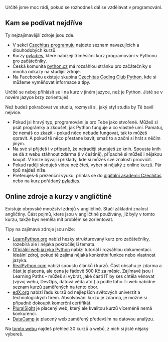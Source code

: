 Určitě jsme moc rádi, pokud se rozhodneš dál se vzdělávat v programování.

## Kam se podívat nejdříve

Ty nejzajímavější zdroje jsou zde.

- V sekci [Czechitas programuju](https://www.czechitas.cz/cs/co-delame/programuju) najdete seznam navazujících a dlouhodobých kurzů.
- Kurzy [pyladies](https://pyladies.cz/), které nabízejí tříměsíční kurz programování v Pythonu pro začátečníky.
- Česká komunita [python.cz](https://python.cz/) má rozsáhlou stránku pro začátečníky s mnoha odkazy na studijní zdroje.
- Na Facebooku existuje skupina [Czechitas Coding Club Python](https://www.facebook.com/groups/1206014036214443), kde si můžeme vyměňovat informace a tipy.

Určitě se neboj přihlásit se i na kurz v jiném jazyce, než je Python. Jistě se v novém jazyce brzy zorientuješ.

Než budeš pokračovat ve studiu, rozmysli si, jaký styl studia by Tě bavil nejvíce.

- Pokud jsi hravý typ, programování je pro Tebe jako stvořené. Můžeš si psát prográmky a zkoušet, jak Python funguje a co vlastně umí. Pamatuj, že nemáš co zkazit - pokud něco nebude fungovat, tak to můžeš opravit. A pokud tě něco přestane bavit, smaž to a začni si hrát s něčím jiným.
- Na své si přijdeš i v případě, že nejraději studuješ ze knih. Spousta knih se dá z webu stáhnout zdarma (i v češtině), případně si můžeš i nějakou koupit. V knize bývají i příklady, kde si můžeš své znalosti procvičit.
- Pokud raději sleduješ videa než čteš, vyber si nějaký z online kurzů. Pár tipů najdeš níže.
- Preferuješ-li prezenční výuku, přihlas se do [digitální akademii Czechitas](https://www.czechitas.cz/cs/co-delame/digitalni-akademie) nebo na kurz pořádaný [pyladies](https://pyladies.cz/).

## Online zdroje a kurzy v angličtině

Existuje obrovské množství zdrojů v angličtině. Stačí základní znalost angličtiny. Část pojmů, které jsou v angličtině používány, již byly v tomto kurzu, takže bys neměla mít problém se zorientovat.

Tipy na zajímavé zdroje jsou níže:

- [LearnPython.org](https://www.learnpython.org/) nabízí hezky strukturovaný kurz pro začátečníky, rozebírá ale i nějaká pokročilejší témata.
- [Oficiální web jazyka Python](https://docs.python.org/3/) nabízí tutoriál i rozsáhlou dokumentaci. Ideální zdroj, pokud tě zajímá nějaká konkrétní funkce nebo vlastnost jazyka.
- [RealPython.com](https://realpython.com/) nabízí spoustu článků i kurzů. Část obsahu je zdarma a část je placená, ale cena je řádově 500 Kč za měsíc. Zajímavé jsou i Learning Paths - můžeš si vybrat, jaké části IT by ses chtěla věnovat (vývoj webu, DevOps, datová věda atd.) a podle toho Ti web nabídne seznam kurzů zaměřených na tento obor.
- [edX.org](https://www.edx.org/) nabízí řadu kurzů od nejlepších světových univerzit a technologických firem. Absolvování kurzu je zdarma, je možné si případně dokoupit komerční certifikát.
- [PluralSight](https://www.pluralsight.com/) je placený web, který ale kvalitou kurzů víceméně nemá konkurenci.
- [DataCamp](https://www.datacamp.com/) je placený web zaměřený především na datovou analýzu.

Na [tomto webu](https://stackify.com/learn-python-tutorials/) najdeš přehled 30 kurzů a webů, z nich si jistě nějaký vybereš.
